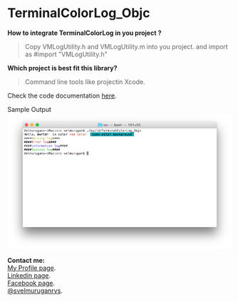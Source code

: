 # **TerminalColorLog_Objc**

**How to integrate TerminalColorLog in you project ?**
> Copy VMLogUtility.h and VMLogUtility.m into you project. and import as #import "VMLogUtility.h" 

**Which project is best fit this library?**
> Command line tools like projectin Xcode.

Check the code documentation <a href="http://doc.colorlog.iosvelmurugan.com/index.html" target="_blank">here</a>. <br>


Sample Output<br>
![Sample output](/ScreenShot/SampleOutput.png?raw=true "Sample Output")<br>

**Contact me:**<br>
<a href="http://iosvelmurugan.com" target="_blank">My Profile page</a>.<br>
<a href="https://in.linkedin.com/in/svelmuruganrvs" target="_blank">Linkedin page</a>.<br>
<a href="https://www.facebook.com/svelmuruganrvs" target="_blank">Facebook page</a>.<br>
<a href="https://twitter.com/svelmuruganrvs" target="_blank">@svelmuruganrvs</a>.<br>
